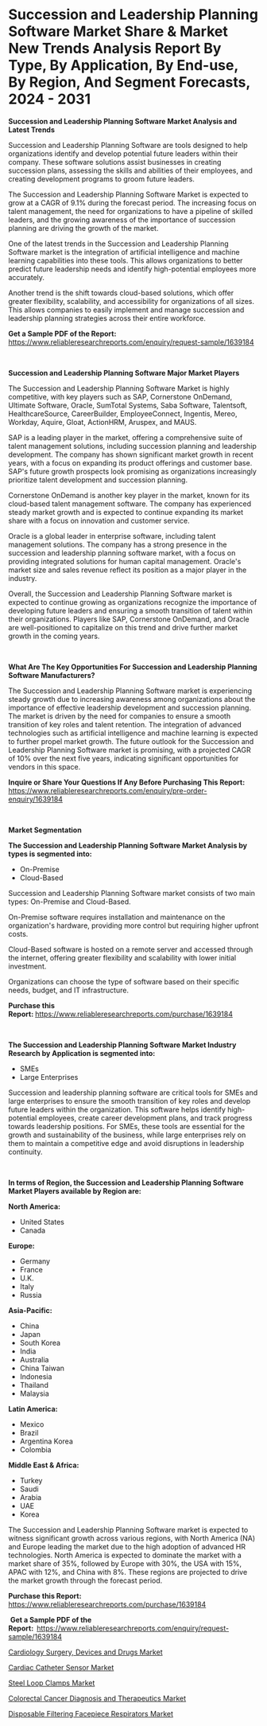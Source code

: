<p><h1>Succession and Leadership Planning Software Market Share & Market New Trends Analysis Report By Type, By Application, By End-use, By Region, And Segment Forecasts, 2024 - 2031</h1></p><p><strong>Succession and Leadership Planning Software Market Analysis and Latest Trends</strong></p>
<p><p>Succession and Leadership Planning Software are tools designed to help organizations identify and develop potential future leaders within their company. These software solutions assist businesses in creating succession plans, assessing the skills and abilities of their employees, and creating development programs to groom future leaders.</p><p>The Succession and Leadership Planning Software Market is expected to grow at a CAGR of 9.1% during the forecast period. The increasing focus on talent management, the need for organizations to have a pipeline of skilled leaders, and the growing awareness of the importance of succession planning are driving the growth of the market.</p><p>One of the latest trends in the Succession and Leadership Planning Software market is the integration of artificial intelligence and machine learning capabilities into these tools. This allows organizations to better predict future leadership needs and identify high-potential employees more accurately.</p><p>Another trend is the shift towards cloud-based solutions, which offer greater flexibility, scalability, and accessibility for organizations of all sizes. This allows companies to easily implement and manage succession and leadership planning strategies across their entire workforce.</p></p>
<p><strong>Get a Sample PDF of the Report:&nbsp;</strong> <a href="https://www.reliableresearchreports.com/enquiry/request-sample/1639184">https://www.reliableresearchreports.com/enquiry/request-sample/1639184</a></p>
<p>&nbsp;</p>
<p><strong>Succession and Leadership Planning Software Major Market Players</strong></p>
<p><p>The Succession and Leadership Planning Software Market is highly competitive, with key players such as SAP, Cornerstone OnDemand, Ultimate Software, Oracle, SumTotal Systems, Saba Software, Talentsoft, HealthcareSource, CareerBuilder, EmployeeConnect, Ingentis, Mereo, Workday, Aquire, Gloat, ActionHRM, Aruspex, and MAUS.</p><p>SAP is a leading player in the market, offering a comprehensive suite of talent management solutions, including succession planning and leadership development. The company has shown significant market growth in recent years, with a focus on expanding its product offerings and customer base. SAP's future growth prospects look promising as organizations increasingly prioritize talent development and succession planning.</p><p>Cornerstone OnDemand is another key player in the market, known for its cloud-based talent management software. The company has experienced steady market growth and is expected to continue expanding its market share with a focus on innovation and customer service.</p><p>Oracle is a global leader in enterprise software, including talent management solutions. The company has a strong presence in the succession and leadership planning software market, with a focus on providing integrated solutions for human capital management. Oracle's market size and sales revenue reflect its position as a major player in the industry.</p><p>Overall, the Succession and Leadership Planning Software market is expected to continue growing as organizations recognize the importance of developing future leaders and ensuring a smooth transition of talent within their organizations. Players like SAP, Cornerstone OnDemand, and Oracle are well-positioned to capitalize on this trend and drive further market growth in the coming years.</p></p>
<p>&nbsp;</p>
<p><strong>What Are The Key Opportunities For Succession and Leadership Planning Software Manufacturers?</strong></p>
<p><p>The Succession and Leadership Planning Software market is experiencing steady growth due to increasing awareness among organizations about the importance of effective leadership development and succession planning. The market is driven by the need for companies to ensure a smooth transition of key roles and talent retention. The integration of advanced technologies such as artificial intelligence and machine learning is expected to further propel market growth. The future outlook for the Succession and Leadership Planning Software market is promising, with a projected CAGR of 10% over the next five years, indicating significant opportunities for vendors in this space.</p></p>
<p><strong>Inquire or Share Your Questions If Any Before Purchasing This Report:</strong> <a href="https://www.reliableresearchreports.com/enquiry/pre-order-enquiry/1639184">https://www.reliableresearchreports.com/enquiry/pre-order-enquiry/1639184</a></p>
<p>&nbsp;</p>
<p><strong>Market Segmentation</strong></p>
<p><strong>The Succession and Leadership Planning Software Market Analysis by types is segmented into:</strong></p>
<p><ul><li>On-Premise</li><li>Cloud-Based</li></ul></p>
<p><p>Succession and Leadership Planning Software market consists of two main types: On-Premise and Cloud-Based. </p><p>On-Premise software requires installation and maintenance on the organization's hardware, providing more control but requiring higher upfront costs. </p><p>Cloud-Based software is hosted on a remote server and accessed through the internet, offering greater flexibility and scalability with lower initial investment. </p><p>Organizations can choose the type of software based on their specific needs, budget, and IT infrastructure.</p></p>
<p><strong>Purchase this Report:&nbsp;</strong><a href="https://www.reliableresearchreports.com/purchase/1639184">https://www.reliableresearchreports.com/purchase/1639184</a></p>
<p>&nbsp;</p>
<p><strong>The Succession and Leadership Planning Software Market Industry Research by Application is segmented into:</strong></p>
<p><ul><li>SMEs</li><li>Large Enterprises</li></ul></p>
<p><p>Succession and leadership planning software are critical tools for SMEs and large enterprises to ensure the smooth transition of key roles and develop future leaders within the organization. This software helps identify high-potential employees, create career development plans, and track progress towards leadership positions. For SMEs, these tools are essential for the growth and sustainability of the business, while large enterprises rely on them to maintain a competitive edge and avoid disruptions in leadership continuity.</p></p>
<p>&nbsp;</p>
<p><strong>In terms of Region, the Succession and Leadership Planning Software Market Players available by Region are:</strong></p>
<p>
    <p> <strong> North America: </strong>
        <ul>
            <li>United States</li>
            <li>Canada</li>
        </ul>
        </p> 
    <p> <strong> Europe: </strong>
        <ul>
            <li>Germany</li>
            <li>France</li>
            <li>U.K.</li>
            <li>Italy</li>
            <li>Russia</li>
        </ul>
        </p> 
    <p> <strong> Asia-Pacific: </strong>
        <ul>
            <li>China</li>
            <li>Japan</li>
            <li>South Korea</li>
            <li>India</li>
            <li>Australia</li>
            <li>China Taiwan</li>
            <li>Indonesia</li>
            <li>Thailand</li>
            <li>Malaysia</li>
        </ul>
        </p> 
    <p> <strong> Latin America: </strong>
        <ul>
            <li>Mexico</li>
            <li>Brazil</li>
            <li>Argentina Korea</li>
            <li>Colombia</li>
        </ul>
        </p> 
    <p> <strong> Middle East & Africa: </strong>
        <ul>
            <li>Turkey</li>
            <li>Saudi</li>
            <li>Arabia</li>
            <li>UAE</li>
            <li>Korea</li>
        </ul>
    </p>
    </p>
<p><p>The Succession and Leadership Planning Software market is expected to witness significant growth across various regions, with North America (NA) and Europe leading the market due to the high adoption of advanced HR technologies. North America is expected to dominate the market with a market share of 35%, followed by Europe with 30%, the USA with 15%, APAC with 12%, and China with 8%. These regions are projected to drive the market growth through the forecast period.</p></p>
<p><strong>Purchase this Report: </strong><a href="https://www.reliableresearchreports.com/purchase/1639184">https://www.reliableresearchreports.com/purchase/1639184</a></p>
<p>&nbsp;<strong>Get a Sample PDF of the Report:&nbsp;&nbsp;</strong><a href="https://www.reliableresearchreports.com/enquiry/request-sample/1639184">https://www.reliableresearchreports.com/enquiry/request-sample/1639184</a></p>
<p><strong></strong></p>
<p><p><a href="https://github.com/fiixsa/Market-Research-Report-List-1/blob/main/cardiology-surgery-devices-and-drugs-market.md">Cardiology Surgery, Devices and Drugs Market</a></p><p><a href="https://github.com/cecuraprangm/Market-Research-Report-List-1/blob/main/cardiac-catheter-sensor-market.md">Cardiac Catheter Sensor Market</a></p><p><a href="https://issuu.com/reportprime-2/docs/steel-loop-clamps-market-size-2030.pptx">Steel Loop Clamps Market</a></p><p><a href="https://github.com/Airanohannonzb68e5pb53oc1/Market-Research-Report-List-1/blob/main/colorectal-cancer-diagnosis-and-therapeutics-market.md">Colorectal Cancer Diagnosis and Therapeutics Market</a></p><p><a href="https://issuu.com/reportprime-2/docs/disposable-filtering-facepiece-respirators-market-">Disposable Filtering Facepiece Respirators Market</a></p></p>